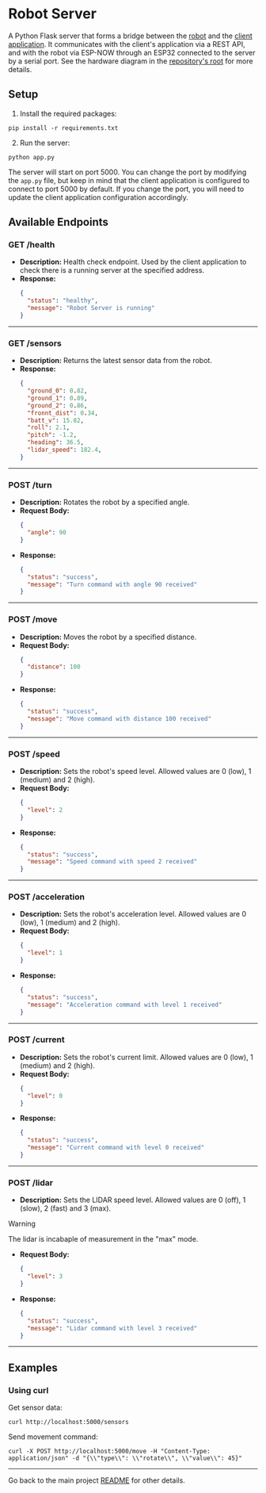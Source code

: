 # Robot Server

A Python Flask server that forms a bridge between the [robot](../ESP-Robot/README.md) and the [client application](../robot_app/README.md). It communicates with the client's application via a REST API, and with the robot via ESP-NOW through an ESP32 connected to the server by a serial port. See the hardware diagram in the [repository's root](../README.md) for more details.

## Setup

1. Install the required packages:
```
pip install -r requirements.txt
```

2. Run the server:
```
python app.py
```

The server will start on port 5000. You can change the port by modifying the `app.py` file, but keep in mind that the client application is configured to connect to port 5000 by default. If you change the port, you will need to update the client application configuration accordingly.

## Available Endpoints

### GET /health

- **Description:** Health check endpoint. Used by the client application to check there is a running server at the specified address.
- **Response:**  
  ```json
  {
    "status": "healthy",
    "message": "Robot Server is running"
  }
  ```

---

### GET /sensors

- **Description:** Returns the latest sensor data from the robot.
- **Response:**  
  ```json
  {
    "ground_0": 0.82,
    "ground_1": 0.89,
    "ground_2": 0.86,
    "fronnt_dist": 0.34,
    "batt_v": 15.82,
    "roll": 2.1,
    "pitch": -1.2,
    "heading": 36.5,
    "lidar_speed": 182.4,
  }
  ```

---

### POST /turn

- **Description:** Rotates the robot by a specified angle.
- **Request Body:**  
  ```json
  {
    "angle": 90
  }
  ```
- **Response:**  
  ```json
  {
    "status": "success",
    "message": "Turn command with angle 90 received"
  }
  ```

---

### POST /move

- **Description:** Moves the robot by a specified distance.
- **Request Body:**  
  ```json
  {
    "distance": 100
  }
  ```
- **Response:**  
  ```json
  {
    "status": "success",
    "message": "Move command with distance 100 received"
  }
  ```

---

### POST /speed

- **Description:** Sets the robot's speed level. Allowed values are 0 (low), 1 (medium) and 2 (high).
- **Request Body:**  
  ```json
  {
    "level": 2
  }
  ```
- **Response:**  
  ```json
  {
    "status": "success",
    "message": "Speed command with speed 2 received"
  }
  ```

---

### POST /acceleration

- **Description:** Sets the robot's acceleration level. Allowed values are 0 (low), 1 (medium) and 2 (high).
- **Request Body:**  
  ```json
  {
    "level": 1
  }
  ```
- **Response:**  
  ```json
  {
    "status": "success",
    "message": "Acceleration command with level 1 received"
  }
  ```

---

### POST /current

- **Description:** Sets the robot's current limit. Allowed values are 0 (low), 1 (medium) and 2 (high).
- **Request Body:**  
  ```json
  {
    "level": 0
  }
  ```
- **Response:**  
  ```json
  {
    "status": "success",
    "message": "Current command with level 0 received"
  }
  ```

---

### POST /lidar

- **Description:** Sets the LIDAR speed level. Allowed values are 0 (off), 1 (slow), 2 (fast) and 3 (max).
> [!WARNING]
> The lidar is incabaple of measurement in the "max" mode.
- **Request Body:**  
  ```json
  {
    "level": 3
  }
  ```
- **Response:**  
  ```json
  {
    "status": "success",
    "message": "Lidar command with level 3 received"
  }
  ```

---

## Examples

### Using curl

Get sensor data:
```
curl http://localhost:5000/sensors
```

Send movement command:
```
curl -X POST http://localhost:5000/move -H "Content-Type: application/json" -d "{\\"type\\": \\"rotate\\", \\"value\\": 45}"
```

---

Go back to the main project [README](../README.md) for other details.